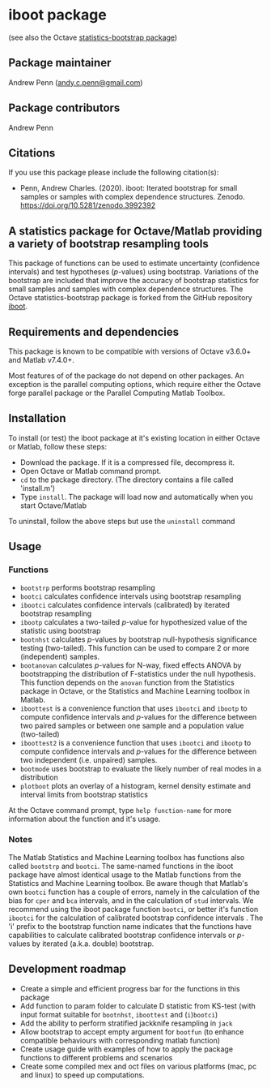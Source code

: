 # iboot package
(see also the Octave [statistics-bootstrap package](https://github.com/gnu-octave/statistics-bootstrap))

## Package maintainer
Andrew Penn (andy.c.penn@gmail.com)

## Package contributors
Andrew Penn

## Citations
If you use this package please include the following citation(s):

* Penn, Andrew Charles. (2020). iboot: Iterated bootstrap for small samples or samples with complex dependence structures. Zenodo. https://doi.org/10.5281/zenodo.3992392  

## A statistics package for Octave/Matlab providing a variety of bootstrap resampling tools

This package of functions can be used to estimate uncertainty (confidence intervals) and test hypotheses (*p*-values) using bootstrap. Variations of the bootstrap are included that improve the accuracy of bootstrap statistics for small samples and samples with complex dependence structures. The Octave statistics-bootstrap package is forked from the GitHub repository [iboot](https://github.com/acp29/iboot).

## Requirements and dependencies

This package is known to be compatible with versions of Octave v3.6.0+ and Matlab v7.4.0+. 

Most features of of the package do not depend on other packages. An exception is the parallel computing options, which require either the Octave forge parallel package or the Parallel Computing Matlab Toolbox.

## Installation
 
To install (or test) the iboot package at it's existing location in either Octave or Matlab, follow these steps: 
 
 * Download the package. If it is a compressed file, decompress it.
 * Open Octave or Matlab command prompt.
 * `cd` to the package directory. (The directory contains a file called 'install.m')
 * Type `install`. The package will load now and automatically when you start Octave/Matlab
 
 To uninstall, follow the above steps but use the `uninstall` command

## Usage

### Functions

* `bootstrp` performs bootstrap resampling 
* `bootci` calculates confidence intervals using bootstrap resampling
* `ibootci` calculates confidence intervals (calibrated) by iterated bootstrap resampling 
* `ibootp` calculates a two-tailed *p*-value for hypothesized value of the statistic using bootstrap
* `bootnhst` calculates *p*-values by bootstrap null-hypothesis significance testing (two-tailed). This function can be used to compare 2 or more (independent) samples.
* `bootanovan` calculates *p*-values for N-way, fixed effects ANOVA by bootstrapping the distribution of F-statistics under the null hypothesis. This function depends on the `anovan` function from the Statistics package in Octave, or the Statistics and Machine Learning toolbox in Matlab.
* `iboottest` is a convenience function that uses `ibootci` and `ibootp` to compute confidence intervals and *p*-values for the difference between two paired samples or between one sample and a population value (two-tailed)
* `iboottest2` is a convenience function that uses `ibootci` and `ibootp` to compute confidence intervals and *p*-values for the difference between two independent (i.e. unpaired) samples. 
* `bootmode` uses bootstrap to evaluate the likely number of real modes in a distribution
* `plotboot` plots an overlay of a histogram, kernel density estimate and interval limits from bootstrap statistics

At the Octave command prompt, type `help function-name` for more information about the function and it's usage.

### Notes 

The Matlab Statistics and Machine Learning toolbox has functions also called `bootstrp` and `bootci`. The same-named functions in the iboot package have almost identical usage to the Matlab functions from the Statistics and Machine Learning toolbox. Be aware though that Matlab's own `bootci` function has a couple of errors, namely in the calculation of the bias for `cper` and `bca` intervals, and in the calculation of `stud` intervals.  We recommend using the iboot package function `bootci`, or better it's function `ibootci` for the calculation of calibrated bootstrap confidence intervals . The 'i' prefix to the bootstrap function name indicates that the functions have capabilities to calculate calibrated bootstrap confidence intervals or *p*-values by iterated (a.k.a. double) bootstrap.

## Development roadmap

* Create a simple and efficient progress bar for the functions in this package  
* Add function to param folder to calculate D statistic from KS-test (with input format suitable for `bootnhst`, `iboottest` and (`i`)`bootci`) 
* Add the ability to perform stratified jackknife resampling in `jack` 
* Allow bootstrap to accept empty argument for `bootfun` (to enhance compatible behaviours with corresponding matlab function) 
* Create usage guide with examples of how to apply the package functions to different problems and scenarios  
* Create some compiled mex and oct files on various platforms (mac, pc and linux) to speed up computations. 
 


